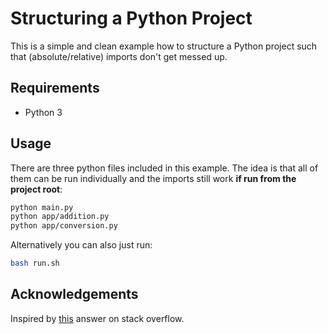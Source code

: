 # Structuring a Python Project
This is a simple and clean example how to structure a Python project such that (absolute/relative) imports don't get messed up.

## Requirements
- Python 3

## Usage
There are three python files included in this example. The idea is that all of them can be run individually and the imports still work **if run from the project root**:

```bash
python main.py
python app/addition.py
python app/conversion.py
```
Alternatively you can also just run:
```bash
bash run.sh
```

## Acknowledgements
Inspired by [this](https://stackoverflow.com/a/16985066) answer on stack overflow.